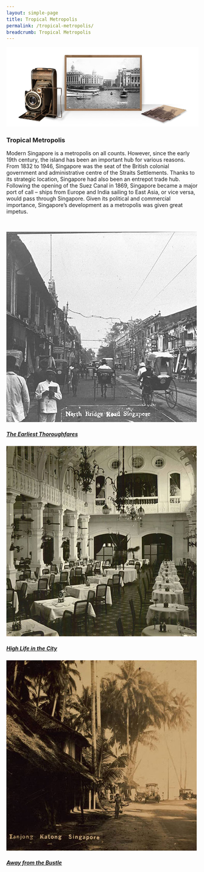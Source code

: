 ```yaml
---
layout: simple-page
title: Tropical Metropolis
permalink: /tropical-metropolis/
breadcrumb: Tropical Metropolis
---
```

![NLB Photo Exhibition - Collyer Quay](/images/tropical-metropolis-banner-2.jpg)
### **Tropical Metropolis**

Modern Singapore is a metropolis on all counts. However, since the early 19th century, the island has been an important hub for various reasons. From 1832 to 1946, Singapore was the seat of the British colonial government and administrative centre of the Straits Settlements. Thanks to its strategic location, Singapore had also been an entrepot trade hub.  Following the opening of the Suez Canal in 1869, Singapore became a major port of call – ships from Europe and India sailing to East Asia, or vice versa, would pass through Singapore. Given its political and commercial importance, Singapore’s development as a metropolis was given great impetus.

<p>&nbsp;</p>

<div class="type-two">
	<div class="row is-multiline">
		<div class="col is-one-third-desktop is-one-third-tablet">
			<a href="/tropical-metropolis/the-earliest-thoroughfares/">
				<img src="/images/The-Earliest-Thoroughfares-Boxed.jpg" alt="Tropical Metropolis - The Earliest Thoroughfares" class="project-image">
			<div class="project-card">
				<div class="project-title margin--bottom--xs">
					<h5><b>The Earliest Thorough&shy;fares</b></h5>
				</div>
			</div>
			</a>
		</div>
		<div class="col is-one-third-desktop is-one-third-tablet">
			<a href="/tropical-metropolis/high-life-in-the-city/" class="project-link">
				<img src="/images/High-Life-in-the-City-Boxed.jpg" alt="Tropical Metropolis - High Life in the City" class="project-image">
			<div class="project-card">
				<div class="project-title margin--bottom--xs">
					<h5><b>High Life in the City</b></h5>
				</div>
			</div>
			</a>
		</div>
		<div class="col is-one-third-desktop is-one-third-tablet">
			<a href="/tropical-metropolis/away-from-the-bustle" class="project-link">
				<img src="/images/Away-from-the-Bustle-Boxed.jpg" alt="Brunei: A Country Profile" class="project-image">
			<div class="project-card">
				<div class="project-title margin--bottom--xs">
					<h5><b>Away from the Bustle</b></h5>
				</div>
			</div>
			</a>
		</div>
	</div>
</div>


